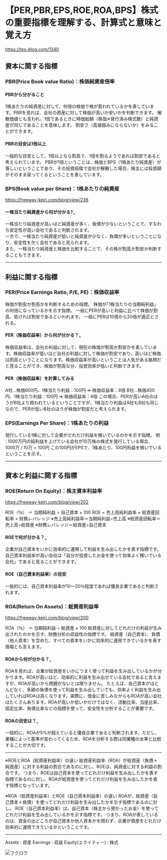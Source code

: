 # 【PER,PBR,EPS,ROE,ROA,BPS】株式の重要指標を理解する、計算式と意味と覚え方

<https://tes-blog.com/1340>

## 資本に関する指標

### PBR(Price Book value Ratio)：株価純資産倍率

#### PBRから分かること

1株あたりの純資産に対して、何倍の株価で株が買われているかを表しています。PBRを見れば、会社の資産に対して株価が高いか安いかを判断できます。
解散価値とも言われ、1倍であるときに時価総額（株価✕発行済み株式数）と純資産が同じであることを意味します。
割安さ（高値掴みにならないか）をみることができます。

#### PBRの目安は1倍以上

一般的な目安として、1倍以上なら割高で、1倍を割るようであれば割安であると考えられています。
PBRが1倍ということは、株価とBPS（1株あたり純資産）が等しいということであり、その投資段階で会社が解散した場合、株主には投資額がそのまま戻ってくるということを表しています。

### BPS(Book value per Share)：1株あたりの純資産

<https://freeway-keiri.com/blog/view/236>

#### 一株当たり純資産から何が分かる?_

一株当たり純資産が高いほど純資産が多く、負債が少ないということで、すなわち安定性が高い会社であると判断されます。  
一方で、一株当たり純資産が低いと純資産が少なく、負債が多いということになり、安定性を欠く会社であると見られます。  
また、一株当たり純資産と株価を比較することで、その株が割高か割安か判断することもできます。  

---

## 利益に関する指標

### PER(Price Earnings Ratio, P/E, PE)：株価収益率

株価が割安か割高かを判断するための指標。
株価が｢1株当たりの当期純利益」の何倍になっているかを示す指標。
一般にPERが高いと利益に比べて株価が割高、低ければ割安であるといわれます。
一般にPERは10倍から20倍が適正とされる。

#### PER（株価収益率）から何が分かる？_

株価収益率は、会社の利益に対して、現在の株価が割高か割安かを表しています。株価収益率が低いほど会社の利益に対して株価が割安であり、高いほど株価は割高ということになります。株価収益率が高いということは人気がある銘柄だと見ることができ、株価が割高な分、投資効率が低いと判断できます。

#### PER（株価収益率）を計算してみる

A社…株価800円、1株当たり利益：100円 ⇒ 株価収益率：8倍
B社…株価400円、1株当たり利益：100円 ⇒ 株価収益率：4倍
この場合、PERが高いA社のほうがB社より買われているということですが、1株当たり利益はA社もB社も同じなので、PERが低いB社のほうが株価が割安だと考えられます。

### EPS(Earnings Per Share)：1株あたりの利益

発行している1株に対して企業がどれだけ利益を稼いでいるのかを示す指標。
例 :
1000万円の純利益を上げている会社が10万株の株式を発行している場合、
1000万 / 10万 = 100円
この100円がEPSで、1株あたり、100円利益を稼いでいるということを示す。

---

## 資本と利益に関する指標

### ROE(Return On Equity)：株主資本利益率

<https://freeway-keiri.com/blog/view/202>

ROE（％） ＝ 当期純利益 ÷ 自己資本 × 100
ROE = 売上高純利益率 × 総資産回転率 × 財務レバレッジ
※売上高純利益率＝当期純利益÷売上高
※総資産回転率＝売上高÷総資産
※財務レバレッジ＝総資産÷自己資本

#### ROEで何が分かる？_

企業が自己資本をいかに効率的に運用して利益を生み出したかを表す指標です。
自己資本利益率が高い会社は「自分が投資したお金を使って効率よく稼いでいる会社」であると見ることができます。

#### ROE（自己資本利益率）の目安

一般的には、自己資本利益率が10～20％程度であれば優良企業であると判断されます。

### ROA(Return On Assets)：総資産利益率

<https://freeway-keiri.com/blog/view/200>

ROA（％） ＝ 当期純利益 ÷ 総資産 × 100
総資産に対してどれだけの利益が生み出されたのかを示す、財務分析の収益性の指標です。
純資産（自己資本）、負債（他人資本）を含めた、すべての資本をいかに効率的に運用できているかを表す情報とも言えます。

#### ROAから何が分かる？_

ROAを見れば、企業が総資産をいかにうまく使って利益を生み出しているかが分かります。ROAが高いほど、効率的に利益を生み出せている会社であると言えますが、ROAが高いから問題がないとは限りません。
たとえば、自己資本がほとんどなく、多額の負債を使って利益を生み出していても、効率よく利益を生み出していればROAは高くなります。実際に、借金に苦しみながらもROAが高い会社はたくさんあります。ROAが高いか低いかだけではなく、流動比率、当座比率、固定比率、負債比率などの指標を使って、安全性を分析することが重要です。

#### ROAの目安は？_

一般的に、ROAが5%が超えていると優良企業であると判断されます。ただし、業種によって基準が変わってくるため、ROAを分析する際は同業種の水準と比較することが大切です。

---

※ROEとROA（総資産利益率）の違い
総資産利益率（ROA）が総資産（負債＋純資産）に対する利益の割合であるのに対し、ROEは、純資産に対する利益の割合です。
つまり、ROEは自己資本を使ってどれだけ利益を生み出したかを表す指標であるのに対し、ROAが総資産を使ってどれだけ利益を生み出したかを表す指標となっています。

※ROA（総資産利益率）とROE（自己資本利益率）の違い
ROAが、総資産（自己資本＋負債）を使ってどれだけ利益を生み出したかを示す指標であるのに対し。
ROE（自己資本利益率）は、自己資本（株主から預かったお金）を使ってどれだけ利益を生み出しているかを示す指標です。
つまり、ROAが表しているのは、資金の出どころが自己資本か他人資本かを問わず、企業が資産をどれだけ効率的に運用できているかということです。

---

Assets : 資産
Earnings : 収益
Equity(エクイティー) : 株式

![フクロウ](https://notepm.jp/assets/img/apple-touch-icon-120x120.png)
